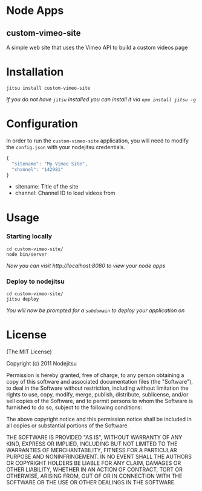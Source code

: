 # Node Apps
## custom-vimeo-site

A simple web site that uses the Vimeo API to build a custom videos page

# Installation

    jitsu install custom-vimeo-site

*If you do not have `jitsu` installed you can install it via `npm install jitsu -g`*

# Configuration

In order to run the `custom-vimeo-site` application, you will need to modify the `config.json` with your nodejitsu credentials.
```js
{
  "sitename": "My Vimeo Site",
  "channel": "142981"
}
```

* sitename: Title of the site
* channel: Channel ID to load videos from

# Usage

### Starting locally

    cd custom-vimeo-site/
    node bin/server

*Now you can visit http://localhost:8080 to view your node apps*

### Deploy to nodejitsu

    cd custom-vimeo-site/
    jitsu deploy

*You will now be prompted for a `subdomain` to deploy your application on*


# License

(The MIT License)

Copyright (c) 2011 Nodejitsu

Permission is hereby granted, free of charge, to any person obtaining a copy of this software and associated documentation files (the "Software"), to deal in the Software without restriction, including without limitation the rights to use, copy, modify, merge, publish, distribute, sublicense, and/or sell copies of the Software, and to permit persons to whom the Software is furnished to do so, subject to the following conditions:

The above copyright notice and this permission notice shall be included in all copies or substantial portions of the Software.

THE SOFTWARE IS PROVIDED "AS IS", WITHOUT WARRANTY OF ANY KIND, EXPRESS OR IMPLIED, INCLUDING BUT NOT LIMITED TO THE WARRANTIES OF MERCHANTABILITY, FITNESS FOR A PARTICULAR PURPOSE AND NONINFRINGEMENT. IN NO EVENT SHALL THE AUTHORS OR COPYRIGHT HOLDERS BE LIABLE FOR ANY CLAIM, DAMAGES OR OTHER LIABILITY, WHETHER IN AN ACTION OF CONTRACT, TORT OR OTHERWISE, ARISING FROM, OUT OF OR IN CONNECTION WITH THE SOFTWARE OR THE USE OR OTHER DEALINGS IN THE SOFTWARE.